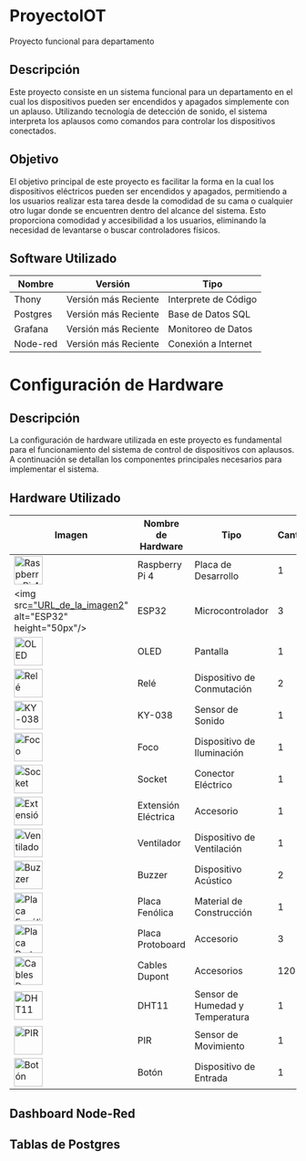 # ProyectoIOT
Proyecto funcional para departamento

## Descripción
Este proyecto consiste en un sistema funcional para un departamento en el cual los dispositivos pueden ser encendidos y apagados simplemente con un aplauso. Utilizando tecnología de detección de sonido, el sistema interpreta los aplausos como comandos para controlar los dispositivos conectados.

## Objetivo
El objetivo principal de este proyecto es facilitar la forma en la cual los dispositivos eléctricos pueden ser encendidos y apagados, permitiendo a los usuarios realizar esta tarea desde la comodidad de su cama o cualquier otro lugar donde se encuentren dentro del alcance del sistema. Esto proporciona comodidad y accesibilidad a los usuarios, eliminando la necesidad de levantarse o buscar controladores físicos.

## Software Utilizado

| Nombre    | Versión           | Tipo                |
|-----------|-------------------|---------------------|
| Thony     | Versión más Reciente | Interprete de Código |
| Postgres  | Versión más Reciente | Base de Datos SQL    |
| Grafana   | Versión más Reciente | Monitoreo de Datos   |
| Node-red  | Versión más Reciente | Conexión a Internet |

# Configuración de Hardware

## Descripción
La configuración de hardware utilizada en este proyecto es fundamental para el funcionamiento del sistema de control de dispositivos con aplausos. A continuación se detallan los componentes principales necesarios para implementar el sistema.

## Hardware Utilizado

| Imagen                                                                 | Nombre de Hardware   | Tipo                          | Cantidad | Precio  |
|------------------------------------------------------------------------|----------------------|-------------------------------|----------|---------|
| <img src="https://m.media-amazon.com/images/I/715lLPSw2GL._AC_UF894,1000_QL80_.jpg" alt="Raspberry Pi 4" height="50px"/>     | Raspberry Pi 4       | Placa de Desarrollo           | 1        | $1400   |
| <img src[="URL_de_la_imagen2](https://uelectronics.com/wp-content/uploads/AR1191-ESP32-38-Pin.jpg)" alt="ESP32" height="50px"/> | ESP32                | Microcontrolador              | 3        | $160    |
| <img src="URL_de_la_imagen3" alt="OLED" height="50px"/>               | OLED                 | Pantalla                      | 1        | $60     |
| <img src="URL_de_la_imagen4" alt="Relé" height="50px"/>               | Relé                 | Dispositivo de Conmutación    | 2        | $45     |
| <img src="URL_de_la_imagen6" alt="KY-038" height="50px"/>             | KY-038               | Sensor de Sonido              | 1        | $20     |
| <img src="URL_de_la_imagen7" alt="Foco" height="50px"/>               | Foco                 | Dispositivo de Iluminación    | 1        | $20     |
| <img src="URL_de_la_imagen8" alt="Socket" height="50px"/>             | Socket               | Conector Eléctrico            | 1        | $10     |
| <img src="URL_de_la_imagen9" alt="Extensión Eléctrica" height="50px"/>| Extensión Eléctrica | Accesorio                     | 1        | $70     |
| <img src="URL_de_la_imagen10" alt="Ventilador" height="50px"/>        | Ventilador           | Dispositivo de Ventilación    | 1        | $100    |
| <img src="URL_de_la_imagen11" alt="Buzzer" height="50px"/>            | Buzzer               | Dispositivo Acústico          | 2        | $15     |
| <img src="URL_de_la_imagen12" alt="Placa Fenólica" height="50px"/>    | Placa Fenólica       | Material de Construcción      | 1        | $20     |
| <img src="URL_de_la_imagen13" alt="Placa Protoboard" height="50px"/>  | Placa Protoboard     | Accesorio                     | 3        | $100    |
| <img src="URL_de_la_imagen14" alt="Cables Dupont" height="50px"/>     | Cables Dupont        | Accesorios                    | 120      | $100    |
| <img src="URL_de_la_imagen15" alt="DHT11" height="50px"/>             | DHT11                | Sensor de Humedad y Temperatura | 1     | $50     |
| <img src="URL_de_la_imagen16" alt="PIR" height="50px"/>               | PIR                  | Sensor de Movimiento          | 1        | $49     |
| <img src="URL_de_la_imagen17" alt="Botón" height="50px"/>             | Botón                | Dispositivo de Entrada        | 1        | $5      |


## Dashboard Node-Red

## Tablas de Postgres
